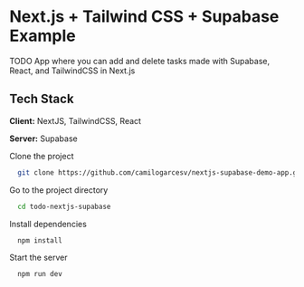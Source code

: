 # Next.js + Tailwind CSS + Supabase Example

TODO App where you can add and delete tasks made with Supabase, React, and TailwindCSS in Next.js

## Tech Stack

**Client:** NextJS, TailwindCSS, React

**Server:** Supabase

Clone the project

```bash
  git clone https://github.com/camilogarcesv/nextjs-supabase-demo-app.git
```

Go to the project directory

```bash
  cd todo-nextjs-supabase
```

Install dependencies

```bash
  npm install
```

Start the server

```bash
  npm run dev
```
